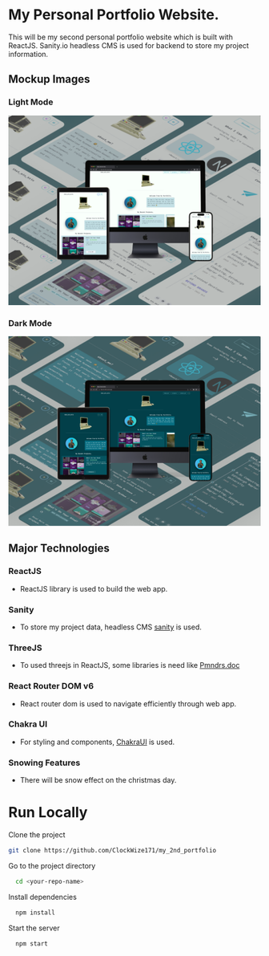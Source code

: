 # My Personal Portfolio Website.

This will be my second personal portfolio website which is built with ReactJS. Sanity.io headless CMS is used for backend to store my project information.

## Mockup Images

### Light Mode

![home_desktop](./images//light-mode.png)

### Dark Mode

![explore_desktop](./images//dark-mode.png)

## Major Technologies

### ReactJS

- ReactJS library is used to build the web app.

### Sanity

- To store my project data, headless CMS [sanity](https://www.sanity.io/) is used.

### ThreeJS

- To used threejs in ReactJS, some libraries is need like [Pmndrs.doc](https://docs.pmnd.rs/)

### React Router DOM v6

- React router dom is used to navigate efficiently through web app.

### Chakra UI

- For styling and components, [ChakraUI](https://chakra-ui.com/) is used.

### Snowing Features

- There will be snow effect on the christmas day.

# Run Locally

Clone the project

```bash
git clone https://github.com/ClockWize171/my_2nd_portfolio
```

Go to the project directory

```bash
  cd <your-repo-name>
```

Install dependencies

```bash
  npm install
```

Start the server

```bash
  npm start
```
